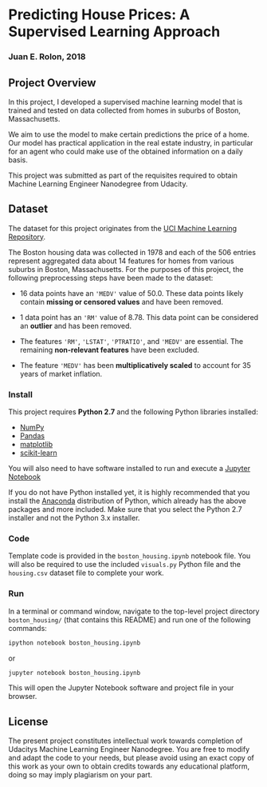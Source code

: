 
# Predicting House Prices: A Supervised Learning Approach

### Juan E. Rolon, 2018


## Project Overview  

In this project, I developed a supervised machine learning model that is trained and tested on data collected from homes in suburbs of Boston, Massachusetts.   

We aim to use the model to make certain predictions the price of a home. Our model has practical application in the real estate industry, in particular for an agent who could make use of the obtained information on a daily basis.

This project was submitted as part of the requisites required to obtain Machine Learning Engineer Nanodegree from Udacity.

## Dataset

The dataset for this project originates from the [UCI Machine Learning Repository](https://archive.ics.uci.edu/ml/datasets/Housing).   

The Boston housing data was collected in 1978 and each of the 506 entries represent aggregated data about 14 features for homes from various suburbs in Boston, Massachusetts. For the purposes of this project, the following preprocessing steps have been made to the dataset:  

- 16 data points have an `'MEDV'` value of 50.0. These data points likely contain **missing or censored values** and have been removed.  

- 1 data point has an `'RM'` value of 8.78. This data point can be considered an **outlier** and has been removed.  

- The features `'RM'`, `'LSTAT'`, `'PTRATIO'`, and `'MEDV'` are essential. The remaining **non-relevant features** have been excluded.  

- The feature `'MEDV'` has been **multiplicatively scaled** to account for 35 years of market inflation.

### Install

This project requires **Python 2.7** and the following Python libraries installed:

- [NumPy](http://www.numpy.org/)
- [Pandas](http://pandas.pydata.org/)
- [matplotlib](http://matplotlib.org/)
- [scikit-learn](http://scikit-learn.org/stable/)

You will also need to have software installed to run and execute a [Jupyter Notebook](http://ipython.org/notebook.html)

If you do not have Python installed yet, it is highly recommended that you install the [Anaconda](http://continuum.io/downloads) distribution of Python, which already has the above packages and more included. Make sure that you select the Python 2.7 installer and not the Python 3.x installer.

### Code

Template code is provided in the `boston_housing.ipynb` notebook file. You will also be required to use the included `visuals.py` Python file and the `housing.csv` dataset file to complete your work. 

### Run

In a terminal or command window, navigate to the top-level project directory `boston_housing/` (that contains this README) and run one of the following commands:

```bash
ipython notebook boston_housing.ipynb
```  
or
```bash
jupyter notebook boston_housing.ipynb
```

This will open the Jupyter Notebook software and project file in your browser.

## License

The present project constitutes intellectual work towards completion of Udacitys Machine Learning Engineer Nanodegree. You are free to modify and adapt the code to your needs, but please avoid using an exact copy of this work as your own to obtain credits towards any educational platform, doing so may imply plagiarism on your part.


```python

```

